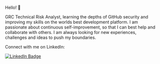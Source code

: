 
Hello! 👋 

GRC Technical Risk Analyst, learning the depths of GitHub security and improving my skills on the worlds best development platform. I am passionate about continuous self-improvement, so that I can best help and collaborate with others. I am always looking for new experiences, challenges and ideas to push my boundaries. 

Connect with me on LinkedIn: <div id="badges"> <a href="https://www.linkedin.com/in/neil-dewakar-785233113/">
    <img src="https://img.shields.io/badge/LinkedIn-blue?style=for-the-badge&logo=linkedin&logoColor=red" alt="LinkedIn Badge"/>
  </a>
</div>
